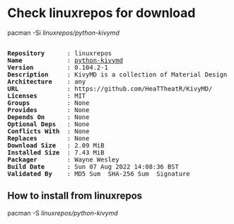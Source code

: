 # Check linuxrepos for download

pacman -Si *linuxrepos/python-kivymd*

<div class="highlight"><pre class="highlight"><text>
<b>Repository</b>      : linuxrepos
<b>Name</b>            : <a href="../../x86_64/python-kivymd-0.104.2-1-any.pkg.tar.zst">python-kivymd</a>
<b>Version</b>         : 0.104.2-1
<b>Description</b>     : KivyMD is a collection of Material Design compliant widgets for use with Kivy, a framework for cross-platform, touch-enabled graphical applications.
<b>Architecture</b>    : any
<b>URL</b>             : https://github.com/HeaTTheatR/KivyMD/
<b>Licenses</b>        : MIT
<b>Groups</b>          : None
<b>Provides</b>        : None
<b>Depends On</b>      : None
<b>Optional Deps</b>   : None
<b>Conflicts With</b>  : None
<b>Replaces</b>        : None
<b>Download Size</b>   : 2.09 MiB
<b>Installed Size</b>  : 7.43 MiB
<b>Packager</b>        : Wayne Wesley <wayne6324@gmail.com>
<b>Build Date</b>      : Sun 07 Aug 2022 14:08:36 BST
<b>Validated By</b>    : MD5 Sum  SHA-256 Sum  Signature
</text></pre></div>

## How to install from linuxrepos

pacman -S *linuxrepos/python-kivymd*
